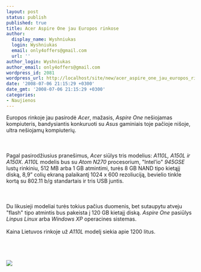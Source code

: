 ```yaml
---
layout: post
status: publish
published: true
title: Acer Aspire One jau Europos rinkose
author:
  display_name: Wyshniukas
  login: Wyshniukas
  email: only4offers@gmail.com
  url: ''
author_login: Wyshniukas
author_email: only4offers@gmail.com
wordpress_id: 2081
wordpress_url: http://localhost/site/new/acer_aspire_one_jau_europos_rinkose/
date: '2008-07-06 21:15:29 +0300'
date_gmt: '2008-07-06 21:15:29 +0300'
categories:
- Naujienos
---
```

<p>Europos rinkoje jau pasirodė <i>Acer</i>, mažasis, <i>Aspire One</i> nešiojamas kompiuteris, bandysiantis konkuruoti su <i>Asus</i> gaminiais toje pačioje nišoje, ultra nešiojamų kompiuterių.<br />
<br><br />
<br>Pagal pasirodžiusius pranešimus, <i>Acer</i> siūlys tris modelius: <i>A110L, A150L ir A150X</i>. <i>A110L</i> modelis bus su <i>Atom N270</i> procesorium, &quot;Intel’io&quot; <i>945GSE</i> lustų rinkiniu, 512 MB arba 1 GB atmintimi, turės 8 GB NAND tipo kietąjį diską, 8,9” colių ekraną palaikantį 1024 x 600 rezoliuciją, bevielio tinkle kortą su 802.11 b/g standartais ir tris USB juntis.<br />
<br><br />
<br>Du likusieji modeliai turės tokius pačius duomenis, bet sutaupytu atveju &quot;flash&quot; tipo atmintis bus pakeista į 120 GB kietajį diską. <i>Aspire One</i> pasiūlys <i>Linpus Linux</i> arba <i>Windows XP</i> operacines sistemas.<br />
<br>Kaina Lietuvos rinkoje už <i>A110L</i> modelį siekia apie 1200 litus.<br />
<br><br />
<br><br><img src="http://img374.imageshack.us/img374/8200/aceraspireoneoi3.jpg"><br><br />
<br><br />
<br><br />
<br></p>
